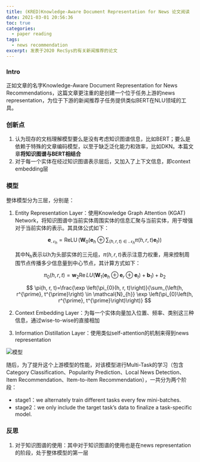 ```yaml
---
title: (KRED)Knowledge-Aware Document Representation for News 论文阅读
date: 2021-03-01 20:56:36
toc: true
categories:
  - paper reading
tags:
  - news recommendation
excerpt: 发表于2020 RecSys的有关新闻推荐的论文
---
```


### Intro

正如文章的名字Knowledge-Aware Document Representation for News Recommendations，这篇文章更注重的是创建一个位于任务上游的news representation，为位于下游的新闻推荐子任务提供类似BERT在NLU领域的工具。

### 创新点

1.  认为现存的文档理解模型要么是没有考虑知识图谱信息，比如BERT；要么是依赖于特殊的文章编码模型，以至于缺乏泛化能力和效率，比如DKN。本篇文章**将知识图谱与BERT相结合**
2.  对于每一个实体在经过知识图谱表示层后，又加入了上下文信息，即context embedding层

### 模型

整体模型分为三层，分别是：

1.  Entity Representation Layer：使用Knowledge Graph Attention (KGAT) Network，将知识图谱中当前实体周围实体的信息汇聚与当前实体，用于增强对于当前实体的表示。其具体公式如下：

    $$
    \mathbf{e}_{\mathcal{N}_{h}}=\operatorname{ReLU}\left(\mathbf{W}_{0}\left(\mathbf{e}_{h} \oplus \sum_{(h, r, t) \in \mathcal{N}_{h}} \pi(h, r, t) \mathbf{e}_{t}\right)\right)
    $$

    其中N<sub>h</sub>表示以h为头部实体的三元组，$\pi(h, r, t)$表示注意力权重，用来控制周围节点传播多少信息量到中心节点，其计算方式如下：

    $$
    \pi_{0}(h, r, t)=\mathbf{w}_{2} \operatorname{Re} L U\left(\mathbf{W}_{1}\left(\mathbf{e}_{h} \oplus \mathbf{e}_{r} \oplus \mathbf{e}_{t}\right)+\mathbf{b}_{1}\right)+b_{2}
    $$

    $$
    \pi(h, r, t)=\frac{\exp \left(\pi_{0}(h, r, t)\right)}{\sum_{\left(h, r^{\prime}, t^{\prime}\right) \in \mathcal{N}_{h}} \exp \left(\pi_{0}\left(h, r^{\prime}, t^{\prime}\right)\right)}
    $$

2.  Context Embedding Layer：为每一个实体向量加入位置、频率、类别这三种信息，通过wise-to-wise的直接相加

3.  Information Distillation Layer：使用类似self-attention的机制来得到news representation

![模型](https://gitblog-1302688916.cos.ap-beijing.myqcloud.com/cs224n/202010/29/223438-489569.png)

随后，为了提升这个上游模型的性能，对该模型进行Multi-Task的学习（包含Category Classification、Popularity Prediction、Local News Detection、Item Recommendation、Item-to-item Recommendation），一共分为两个阶段：

-   stage1：we alternately train different tasks every few mini-batches. 
-   stage2：we only include the target task’s data to finalize a task-specific model. 

### 反思

1.  对于知识图谱的使用：其中对于知识图谱的使用也是在news representation的阶段，处于整体模型的第一层